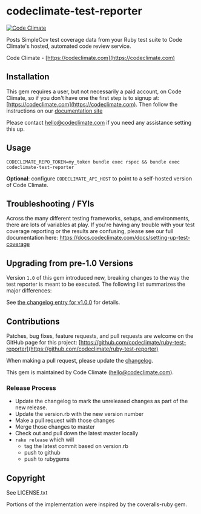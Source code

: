 # codeclimate-test-reporter

[![Code Climate](https://codeclimate.com/github/codeclimate/ruby-test-reporter/badges/gpa.svg)](https://codeclimate.com/github/codeclimate/ruby-test-reporter)

Posts SimpleCov test coverage data from your Ruby test suite to Code Climate's
hosted, automated code review service.

Code Climate - [https://codeclimate.com](https://codeclimate.com)

## Installation

This gem requires a user, but not necessarily a paid account, on Code Climate,
so if you don't have one the first step is to signup at:
[https://codeclimate.com](https://codeclimate.com). Then follow the
instructions on our [documentation site](https://docs.codeclimate.com/docs/ruby)

Please contact hello@codeclimate.com if you need any assistance setting this up.

## Usage

```
CODECLIMATE_REPO_TOKEN=my_token bundle exec rspec && bundle exec codeclimate-test-reporter
```

**Optional**: configure `CODECLIMATE_API_HOST` to point to a self-hosted version of Code Climate.

## Troubleshooting / FYIs

Across the many different testing frameworks, setups, and environments, there
are lots of variables at play. If you're having any trouble with your test
coverage reporting or the results are confusing, please see our full
documentation here: https://docs.codeclimate.com/docs/setting-up-test-coverage

## Upgrading from pre-1.0 Versions

Version `1.0` of this gem introduced new, breaking changes to the way the
test reporter is meant to be executed. The following list summarizes the major
differences:

See [the changelog entry for v1.0.0](CHANGELOG.md#v100-2016-11-03) for details.

## Contributions

Patches, bug fixes, feature requests, and pull requests are welcome on the
GitHub page for this project:
[https://github.com/codeclimate/ruby-test-reporter](https://github.com/codeclimate/ruby-test-reporter)

When making a pull request, please update the [changelog](CHANGELOG.md).

This gem is maintained by Code Climate (hello@codeclimate.com).

### Release Process

* Update the changelog to mark the unreleased changes as part of the new release.
* Update the version.rb with the new version number
* Make a pull request with those changes
* Merge those changes to master
* Check out and pull down the latest master locally
* `rake release` which will
  * tag the latest commit based on version.rb
  * push to github
  * push to rubygems

## Copyright

See LICENSE.txt

Portions of the implementation were inspired by the coveralls-ruby gem.
